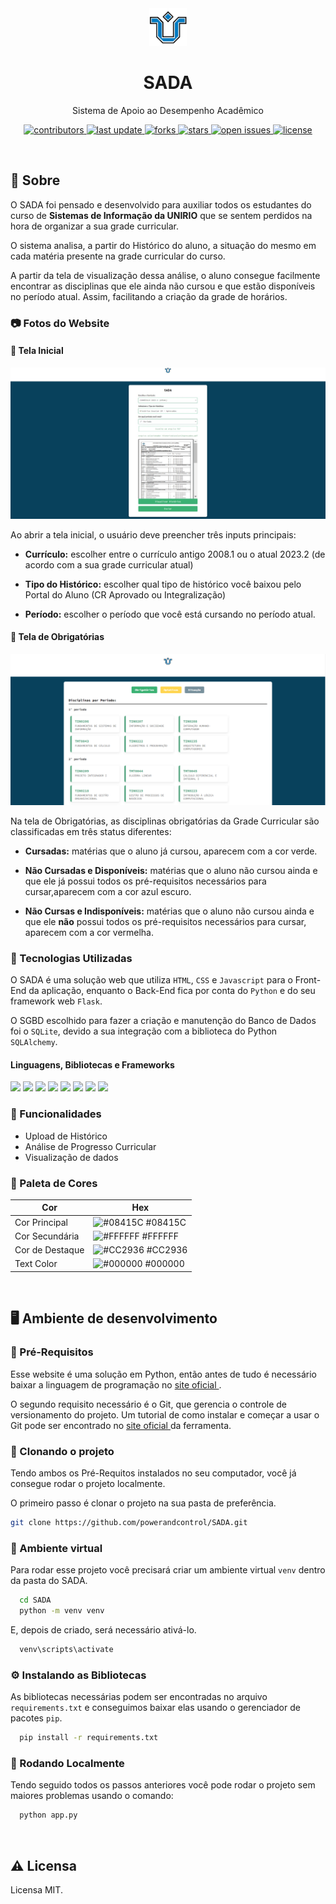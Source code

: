 <div align="center">

  <img src="static/images/logo-unirio.png" alt="logo" width="60" height="auto" />
  <h1>SADA</h1>
  
  <p>
    Sistema de Apoio ao Desempenho Acadêmico
  </p>
  
  
<!-- Badges -->
<p>
  <a href="https://github.com/powerandcontrol/SADA/graphs/contributors">
    <img src="https://img.shields.io/github/contributors/powerandcontrol/SADA" alt="contributors" />
  </a>
  <a href="">
    <img src="https://img.shields.io/github/last-commit/powerandcontrol/SADA" alt="last update" />
  </a>
  <a href="https://github.com/powerandcontrol/SADA/network/members">
    <img src="https://img.shields.io/github/forks/powerandcontrol/SADA" alt="forks" />
  </a>
  <a href="https://github.com/powerandcontrol/SADA/stargazers">
    <img src="https://img.shields.io/github/stars/powerandcontrol/SADA" alt="stars" />
  </a>
  <a href="https://github.com/powerandcontrol/SADA/issues/">
    <img src="https://img.shields.io/github/issues/powerandcontrol/SADA" alt="open issues" />
  </a>
  <a href="https://github.com/powerandcontrol/SADA/blob/master/LICENSE">
    <img src="https://img.shields.io/github/license/powerandcontrol/SADA.svg" alt="license" />
  </a>
</p>
   
<!--
<h4>
    <a href="https://github.com/Louis3797/awesome-readme-template/">View Demo</a>
  <span> · </span>
    <a href="https://github.com/Louis3797/awesome-readme-template">Documentation</a>
  <span> · </span>
    <a href="https://github.com/Louis3797/awesome-readme-template/issues/">Report Bug</a>
  <span> · </span>
    <a href="https://github.com/Louis3797/awesome-readme-template/issues/">Request Feature</a>
</h4>
-->

</div>

<!-- Sumário 
# 📔 Sumário

- [Sobre](#star2-sobre)
  * [Screenshots](#camera-screenshots)
  * [Tech Stack](#space_invader-tech-stack)
  * [Features](#dart-features)
  * [Color Reference](#art-color-reference)
  * [Environment Variables](#key-environment-variables)
- [Getting Started](#toolbox-getting-started)
  * [Prerequisites](#bangbang-prerequisites)
  * [Installation](#gear-installation)
  * [Running Tests](#test_tube-running-tests)
  * [Run Locally](#running-run-locally)
  * [Deployment](#triangular_flag_on_post-deployment)
- [Usage](#eyes-usage)
- [Roadmap](#compass-roadmap)
- [Contributing](#wave-contributing)
  * [Code of Conduct](#scroll-code-of-conduct)
- [FAQ](#grey_question-faq)
- [License](#warning-license)
- [Contact](#handshake-contact)
- [Acknowledgements](#gem-acknowledgements)


-->

<br>

## 🌟 Sobre

O SADA foi pensado e desenvolvido para auxiliar todos os estudantes do curso de <b>Sistemas de Informação da UNIRIO</b> que se sentem perdidos na hora de organizar a sua grade curricular.

O sistema analisa, a partir do Histórico do aluno, a situação do mesmo em cada matéria presente na grade curricular do curso. 

A partir da tela de visualização dessa análise, o aluno consegue facilmente encontrar as disciplinas que ele ainda não cursou e que estão disponíveis no período atual. Assim, facilitando a criação da grade de horários.

### 📷 Fotos do Website

#### 📃 Tela Inicial

<div align="center"> 
  <img src="static/images/screenshot.jpg" alt="screenshot" />
</div>

Ao abrir a tela inicial, o usuário deve preencher três inputs principais:

- <b>Currículo:</b> escolher entre o currículo antigo 2008.1 ou o atual 2023.2 (de acordo com a sua grade curricular atual)

- <b>Tipo do Histórico:</b> escolher qual tipo de histórico você baixou pelo Portal do Aluno (CR Aprovado ou Integralização)

- <b>Período:</b> escolher o período que você está cursando no período atual.

#### 📃 Tela de Obrigatórias

<div align="center"> 
  <img src="static/images/screenshot_obrigatorias.png" alt="screenshot" />
</div>

Na tela de Obrigatórias, as disciplinas obrigatórias da Grade Curricular são classificadas em três status diferentes:

- <b>Cursadas:</b> matérias que o aluno já cursou, aparecem com a cor verde.

- <b>Não Cursadas e Disponíveis:</b> matérias que o aluno não cursou ainda e que ele já possui todos os pré-requisitos necessários para cursar,aparecem com a cor azul escuro.

- <b>Não Cursas e Indisponíveis:</b> matérias que o aluno não cursou ainda e que ele <b>não</b> possui todos os pré-requisitos necessários para cursar, aparecem com a cor vermelha.

<!-- TechStack -->
### 👾 Tecnologias Utilizadas

O SADA é uma solução web que utiliza `HTML`, `CSS` e `Javascript` para o Front-End da aplicação, enquanto o Back-End fica por conta do `Python` e do seu framework web `Flask`. 

O SGBD escolhido para fazer a criação e manutenção do Banco de Dados foi o `SQLite`, devido a sua integração com a biblioteca do Python `SQLAlchemy`.

#### Linguagens, Bibliotecas e Frameworks
<p>
<img src="https://img.shields.io/badge/Python-3776AB.svg?style=for-the-badge&logo=Python&logoColor=white"/>
<img src="https://img.shields.io/badge/SQLite-003B57.svg?style=for-the-badge&logo=SQLite&logoColor=white"/>
<img src="https://img.shields.io/badge/HTML5-E34F26.svg?style=for-the-badge&logo=HTML5&logoColor=white"/>
<img src="https://img.shields.io/badge/CSS3-1572B6.svg?style=for-the-badge&logo=CSS3&logoColor=white"/>
<img src="https://img.shields.io/badge/JavaScript-F7DF1E.svg?style=for-the-badge&logo=JavaScript&logoColor=black"/>
<img src="https://img.shields.io/badge/Flask-000000.svg?style=for-the-badge&logo=Flask&logoColor=white"/>
<img src="https://img.shields.io/badge/SQLAlchemy-D71F00.svg?style=for-the-badge&logo=SQLAlchemy&logoColor=white"/>
<img src="https://img.shields.io/badge/pandas-150458.svg?style=for-the-badge&logo=pandas&logoColor=white"/>
</p>

### 🎯 Funcionalidades

- Upload de Histórico
- Análise de Progresso Curricular
- Visualização de dados

<!-- Color Reference -->
### 🎨 Paleta de Cores

| Cor             | Hex                                                                |
| ----------------- | ------------------------------------------------------------------ |
| Cor Principal | ![#08415C](https://via.placeholder.com/10/08415C?text=+) #08415C |
| Cor Secundária | ![#FFFFFF](https://via.placeholder.com/10/FFFFFF?text=+) #FFFFFF |
| Cor de Destaque | ![#CC2936](https://via.placeholder.com/10/CC2936?text=+) #CC2936 |
| Text Color | ![#000000](https://via.placeholder.com/10/000000?text=+) #000000 |

<br>

## 🖥️ Ambiente de desenvolvimento

### 🐍 Pré-Requisitos

Esse website é uma solução em Python, então antes de tudo é necessário baixar a linguagem de programação no <a href="https://www.python.org/downloads/"> site oficial </a>.

O segundo requisito necessário é o Git, que gerencia o controle de versionamento do projeto. Um tutorial de como instalar e começar a usar o Git pode ser encontrado no <a href="https://git-scm.com/downloads"> site oficial </a> da ferramenta.

### 🧰 Clonando o projeto

Tendo ambos os Pré-Requitos instalados no seu computador, você já consegue rodar o projeto localmente.

O primeiro passo é clonar o projeto na sua pasta de preferência.

```bash
git clone https://github.com/powerandcontrol/SADA.git
```

### 🔑 Ambiente virtual

Para rodar esse projeto você precisará criar um ambiente virtual `venv` dentro da pasta do SADA.

```bash
  cd SADA
  python -m venv venv
```

E, depois de criado, será necessário ativá-lo.

```bash
  venv\scripts\activate
```

### ⚙️ Instalando as Bibliotecas

As bibliotecas necessárias podem ser encontradas no arquivo `requirements.txt` e conseguimos baixar elas usando o gerenciador de pacotes `pip`.

```bash
  pip install -r requirements.txt
```
   
<!-- Running Tests -->
### 🧪 Rodando Localmente

Tendo seguido todos os passos anteriores você pode rodar o projeto sem maiores problemas usando o comando:

```bash
  python app.py
```

<!-- Deployment
### 🚩 Deployment

To deploy this project run

```bash
  yarn deploy
```
 -->

<br>

<!--
## 👀 Como usar o site?





```javascript
import Component from 'my-project'

function App() {
  return <Component />
}
```

 Roadmap 
## 🧭 Roadmap

* [x] Todo 1
* [ ] Todo 2

-->
<!-- Contributing -->



<!--
Contributions are always welcome!

See `contributing.md` for ways to get started.


### 📜 Code of Conduct

Please read the [Code of Conduct](https://github.com/Louis3797/awesome-readme-template/blob/master/CODE_OF_CONDUCT.md)

## ❔ FAQ

- Question 1

  + Answer 1

- Question 2

  + Answer 2

-->

## ⚠️ Licensa
Licensa MIT.


<!--
## 🤝 Contato

Your Name - [@twitter_handle](https://twitter.com/twitter_handle) - email@email_client.com

Project Link: [https://github.com/Louis3797/awesome-readme-template](https://github.com/Louis3797/awesome-readme-template)


## 💎 Acknowledgements

Use this section to mention useful resources and libraries that you have used in your projects.

 - [Shields.io](https://shields.io/)
 - [Awesome README](https://github.com/matiassingers/awesome-readme)
 - [Emoji Cheat Sheet](https://github.com/ikatyang/emoji-cheat-sheet/blob/master/README.md#travel--places)
 - [Readme Template](https://github.com/othneildrew/Best-README-Template)
-->
